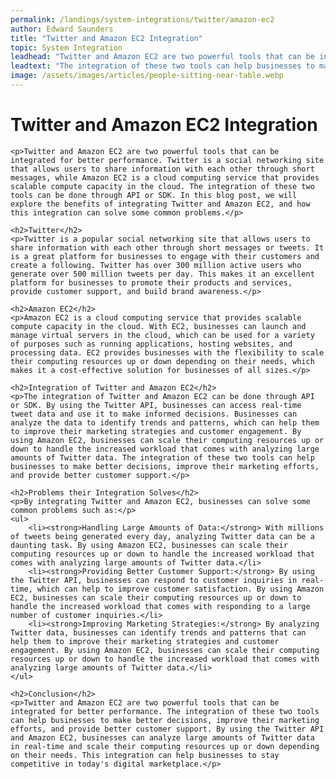 ```yaml
---
permalink: /landings/system-integrations/twitter/amazon-ec2
author: Edward Saunders
title: "Twitter and Amazon EC2 Integration"
topic: System Integration
leadhead: "Twitter and Amazon EC2 are two powerful tools that can be integrated for better performance"
leadtext: "The integration of these two tools can help businesses to make better decisions, improve their marketing efforts, and provide better customer support. By using the Twitter API and Amazon EC2, businesses can analyze large amounts of Twitter data in real-time and scale their computing resources up or down depending on their needs. This integration can help businesses to stay competitive in today's digital marketplace."
image: /assets/images/articles/people-sitting-near-table.webp
---
```

<div class="arttext">
	<h1>Twitter and Amazon EC2 Integration</h1>

	<p>Twitter and Amazon EC2 are two powerful tools that can be integrated for better performance. Twitter is a social networking site that allows users to share information with each other through short messages, while Amazon EC2 is a cloud computing service that provides scalable compute capacity in the cloud. The integration of these two tools can be done through API or SDK. In this blog post, we will explore the benefits of integrating Twitter and Amazon EC2, and how this integration can solve some common problems.</p>

	<h2>Twitter</h2>
	<p>Twitter is a popular social networking site that allows users to share information with each other through short messages or tweets. It is a great platform for businesses to engage with their customers and create a following. Twitter has over 300 million active users who generate over 500 million tweets per day. This makes it an excellent platform for businesses to promote their products and services, provide customer support, and build brand awareness.</p>

	<h2>Amazon EC2</h2>
	<p>Amazon EC2 is a cloud computing service that provides scalable compute capacity in the cloud. With EC2, businesses can launch and manage virtual servers in the cloud, which can be used for a variety of purposes such as running applications, hosting websites, and processing data. EC2 provides businesses with the flexibility to scale their computing resources up or down depending on their needs, which makes it a cost-effective solution for businesses of all sizes.</p>

	<h2>Integration of Twitter and Amazon EC2</h2>
	<p>The integration of Twitter and Amazon EC2 can be done through API or SDK. By using the Twitter API, businesses can access real-time tweet data and use it to make informed decisions. Businesses can analyze the data to identify trends and patterns, which can help them to improve their marketing strategies and customer engagement. By using Amazon EC2, businesses can scale their computing resources up or down to handle the increased workload that comes with analyzing large amounts of Twitter data. The integration of these two tools can help businesses to make better decisions, improve their marketing efforts, and provide better customer support.</p>

	<h2>Problems their Integration Solves</h2>
	<p>By integrating Twitter and Amazon EC2, businesses can solve some common problems such as:</p>
	<ul>
		<li><strong>Handling Large Amounts of Data:</strong> With millions of tweets being generated every day, analyzing Twitter data can be a daunting task. By using Amazon EC2, businesses can scale their computing resources up or down to handle the increased workload that comes with analyzing large amounts of Twitter data.</li>
		<li><strong>Providing Better Customer Support:</strong> By using the Twitter API, businesses can respond to customer inquiries in real-time, which can help to improve customer satisfaction. By using Amazon EC2, businesses can scale their computing resources up or down to handle the increased workload that comes with responding to a large number of customer inquiries.</li>
		<li><strong>Improving Marketing Strategies:</strong> By analyzing Twitter data, businesses can identify trends and patterns that can help them to improve their marketing strategies and customer engagement. By using Amazon EC2, businesses can scale their computing resources up or down to handle the increased workload that comes with analyzing large amounts of Twitter data.</li>
	</ul>

	<h2>Conclusion</h2>
	<p>Twitter and Amazon EC2 are two powerful tools that can be integrated for better performance. The integration of these two tools can help businesses to make better decisions, improve their marketing efforts, and provide better customer support. By using the Twitter API and Amazon EC2, businesses can analyze large amounts of Twitter data in real-time and scale their computing resources up or down depending on their needs. This integration can help businesses to stay competitive in today's digital marketplace.</p>

</div>